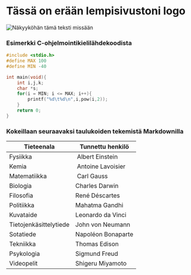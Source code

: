 # Tässä on erään lempisivustoni logo
![Näkyyköhän tämä teksti missään](http://im.haberturk.com/2011/08/21/661466_detay.jpg)

### Esimerkki C-ohjelmointikielilähdekoodista

```C
#include <stdio.h>
#define MAX 100
#define MIN -40

int main(void){
    int i,j,k;
    char *s;
    for(i = MIN; i <= MAX; i++){
        printf("%d\t%d\n",i,pow(i,2));
    }
    return 0;
}
```

### Kokeillaan seuraavaksi taulukoiden tekemistä Markdownilla

Tieteenala | Tunnettu henkilö
---------- | ----------------
Fysiikka | Albert Einstein
Kemia | Antoine Lavoisier
Matematiikka | Carl Gauss
Biologia | Charles Darwin
Filosofia | René Déscartes
Politiikka | Mahatma Gandhi
Kuvataide | Leonardo da Vinci
Tietojenkäsittelytiede | John von Neumann
Sotatiede | Napoléon Bonaparte
Tekniikka | Thomas Edison
Psykologia | Sigmund Freud
Videopelit | Shigeru Miyamoto
